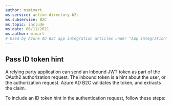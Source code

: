 ```yaml
---
author: msmimart
ms.service: active-directory-b2c
ms.subservice: B2C
ms.topic: include
ms.date: 06/11/2021
ms.author: mimart
# Used by Azure AD B2C app integration articles under "App integration".
---
```

## Pass ID token hint

A relying party application can send an inbound JWT token as part of the OAuth2 authorization request.  The inbound token is a hint about the user, or the authorization request. Azure AD B2C validates the token, and extracts the claim.

To include an ID token hint in the authentication request, follow these steps: